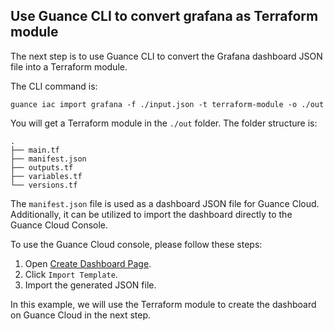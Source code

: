 ## Use Guance CLI to convert grafana as Terraform module

The next step is to use Guance CLI to convert the Grafana dashboard JSON file into a Terraform module.

The CLI command is:

```shell
guance iac import grafana -f ./input.json -t terraform-module -o ./out
```

You will get a Terraform module in the `./out` folder. The folder structure is:

```
.
├── main.tf
├── manifest.json
├── outputs.tf
├── variables.tf
└── versions.tf
```

The `manifest.json` file is used as a dashboard JSON file for Guance Cloud. Additionally, it can be utilized to import the dashboard directly to the Guance Cloud Console. 

To use the Guance Cloud console, please follow these steps:

1. Open [Create Dashboard Page](https://console.guance.com/scene/dashboard/createDashboard).
2. Click `Import Template`.
3. Import the generated JSON file.

In this example, we will use the Terraform module to create the dashboard on Guance Cloud in the next step.



